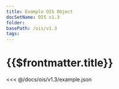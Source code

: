 ```yaml
---
title: Example OIS Object
docSetName: OIS v1.3
folder:
basePath: /ois/v1.3
tags:
---
```


# {{$frontmatter.title}}

<VersionWarning/>

<<< @/docs/ois/v1.3/example.json
